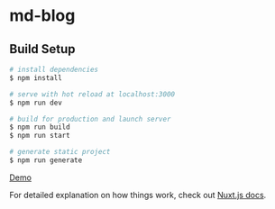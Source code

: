 # md-blog

## Build Setup

```bash
# install dependencies
$ npm install

# serve with hot reload at localhost:3000
$ npm run dev

# build for production and launch server
$ npm run build
$ npm run start

# generate static project
$ npm run generate
```
[Demo](https://mystifying-aryabhata-4a0ee2.netlify.app/)

For detailed explanation on how things work, check out [Nuxt.js docs](https://nuxtjs.org).
